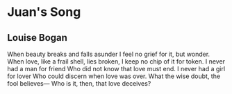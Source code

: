 # Juan's Song
## Louise Bogan
When beauty breaks and falls asunder
I feel no grief for it, but wonder.
When love, like a frail shell, lies broken,
I keep no chip of it for token.
I never had a man for friend
Who did not know that love must end.
I never had a girl for lover
Who could discern when love was over.
What the wise doubt, the fool believes—
Who is it, then, that love deceives?